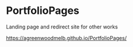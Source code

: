 # PortfolioPages
Landing page and redirect site for other works

https://agreenwoodmelb.github.io/PortfolioPages/

